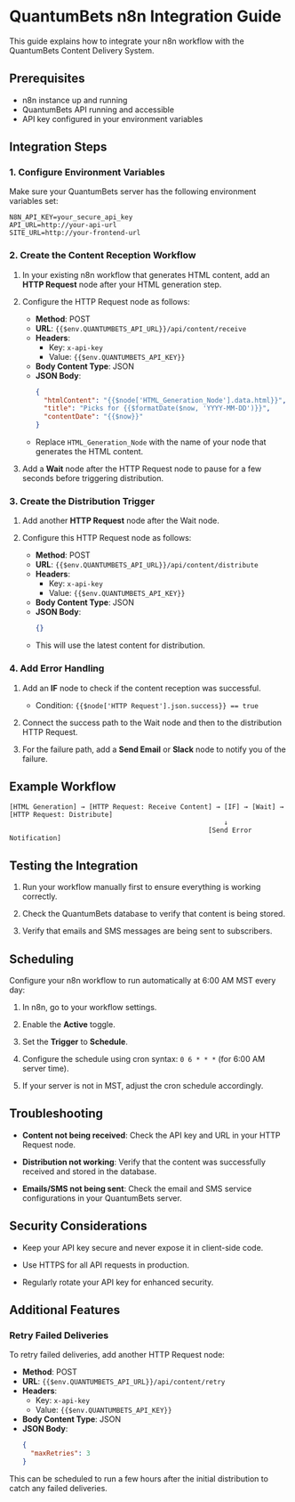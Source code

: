 # QuantumBets n8n Integration Guide

This guide explains how to integrate your n8n workflow with the QuantumBets Content Delivery System.

## Prerequisites

- n8n instance up and running
- QuantumBets API running and accessible
- API key configured in your environment variables

## Integration Steps

### 1. Configure Environment Variables

Make sure your QuantumBets server has the following environment variables set:

```
N8N_API_KEY=your_secure_api_key
API_URL=http://your-api-url
SITE_URL=http://your-frontend-url
```

### 2. Create the Content Reception Workflow

1. In your existing n8n workflow that generates HTML content, add an **HTTP Request** node after your HTML generation step.

2. Configure the HTTP Request node as follows:
   - **Method**: POST
   - **URL**: `{{$env.QUANTUMBETS_API_URL}}/api/content/receive`
   - **Headers**:
     - Key: `x-api-key`
     - Value: `{{$env.QUANTUMBETS_API_KEY}}`
   - **Body Content Type**: JSON
   - **JSON Body**:
     ```json
     {
       "htmlContent": "{{$node['HTML_Generation_Node'].data.html}}",
       "title": "Picks for {{$formatDate($now, 'YYYY-MM-DD')}}",
       "contentDate": "{{$now}}"
     }
     ```
   - Replace `HTML_Generation_Node` with the name of your node that generates the HTML content.

3. Add a **Wait** node after the HTTP Request node to pause for a few seconds before triggering distribution.

### 3. Create the Distribution Trigger

1. Add another **HTTP Request** node after the Wait node.

2. Configure this HTTP Request node as follows:
   - **Method**: POST
   - **URL**: `{{$env.QUANTUMBETS_API_URL}}/api/content/distribute`
   - **Headers**:
     - Key: `x-api-key`
     - Value: `{{$env.QUANTUMBETS_API_KEY}}`
   - **Body Content Type**: JSON
   - **JSON Body**:
     ```json
     {}
     ```
   - This will use the latest content for distribution.

### 4. Add Error Handling

1. Add an **IF** node to check if the content reception was successful.
   - Condition: `{{$node['HTTP Request'].json.success}} == true`

2. Connect the success path to the Wait node and then to the distribution HTTP Request.

3. For the failure path, add a **Send Email** or **Slack** node to notify you of the failure.

## Example Workflow

```
[HTML Generation] → [HTTP Request: Receive Content] → [IF] → [Wait] → [HTTP Request: Distribute]
                                                      ↓
                                                  [Send Error Notification]
```

## Testing the Integration

1. Run your workflow manually first to ensure everything is working correctly.

2. Check the QuantumBets database to verify that content is being stored.

3. Verify that emails and SMS messages are being sent to subscribers.

## Scheduling

Configure your n8n workflow to run automatically at 6:00 AM MST every day:

1. In n8n, go to your workflow settings.

2. Enable the **Active** toggle.

3. Set the **Trigger** to **Schedule**.

4. Configure the schedule using cron syntax: `0 6 * * *` (for 6:00 AM server time).

5. If your server is not in MST, adjust the cron schedule accordingly.

## Troubleshooting

- **Content not being received**: Check the API key and URL in your HTTP Request node.

- **Distribution not working**: Verify that the content was successfully received and stored in the database.

- **Emails/SMS not being sent**: Check the email and SMS service configurations in your QuantumBets server.

## Security Considerations

- Keep your API key secure and never expose it in client-side code.

- Use HTTPS for all API requests in production.

- Regularly rotate your API key for enhanced security.

## Additional Features

### Retry Failed Deliveries

To retry failed deliveries, add another HTTP Request node:

- **Method**: POST
- **URL**: `{{$env.QUANTUMBETS_API_URL}}/api/content/retry`
- **Headers**:
  - Key: `x-api-key`
  - Value: `{{$env.QUANTUMBETS_API_KEY}}`
- **Body Content Type**: JSON
- **JSON Body**:
  ```json
  {
    "maxRetries": 3
  }
  ```

This can be scheduled to run a few hours after the initial distribution to catch any failed deliveries. 